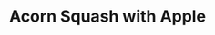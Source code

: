 ---
title: Acorn Squash with Apple
modified_from: allrecipes.com
tags:
  - dinner
  - side
original_url: https://www.allrecipes.com/recipe/82736/acorn-squash-with-apple
---